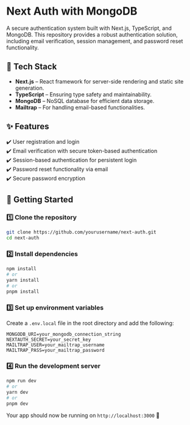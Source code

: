 # Next Auth with MongoDB

A secure authentication system built with Next.js, TypeScript, and MongoDB. This repository provides a robust authentication solution, including email verification, session management, and password reset functionality.  

## 🚀 Tech Stack  
- **Next.js** – React framework for server-side rendering and static site generation.  
- **TypeScript** – Ensuring type safety and maintainability.  
- **MongoDB** – NoSQL database for efficient data storage.  
- **Mailtrap** – For handling email-based functionalities.  

## ✨ Features  
✔️ User registration and login  
✔️ Email verification with secure token-based authentication  
✔️ Session-based authentication for persistent login  
✔️ Password reset functionality via email  
✔️ Secure password encryption  

## 🔧 Getting Started  

### 1️⃣ Clone the repository  
```bash
git clone https://github.com/yourusername/next-auth.git
cd next-auth
```

### 2️⃣ Install dependencies  
```bash
npm install
# or
yarn install
# or
pnpm install
```

### 3️⃣ Set up environment variables  
Create a `.env.local` file in the root directory and add the following:  
```
MONGODB_URI=your_mongodb_connection_string
NEXTAUTH_SECRET=your_secret_key
MAILTRAP_USER=your_mailtrap_username
MAILTRAP_PASS=your_mailtrap_password
```

### 4️⃣ Run the development server  
```bash
npm run dev
# or
yarn dev
# or
pnpm dev
```

Your app should now be running on `http://localhost:3000` 🎉
